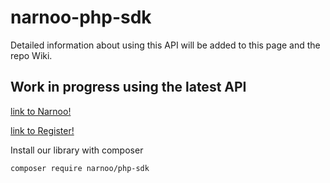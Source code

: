 # narnoo-php-sdk

Detailed information about using this API will be added to this page and the repo Wiki.

## Work in progress using the latest API
[link to Narnoo!](https://www.narnoo.com)

[link to Register!](https://app.narnoo.com/register)

Install our library with composer
```
composer require narnoo/php-sdk
```